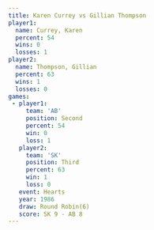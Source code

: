 ```yaml
---
title: Karen Currey vs Gillian Thompson
player1:                 
  name: Currey, Karen    
  percent: 54            
  wins: 0                
  losses: 1              
player2:                 
  name: Thompson, Gillian
  percent: 63            
  wins: 1                
  losses: 0              
games:
 - player1:          
     team: 'AB'      
     position: Second
     percent: 54     
     win: 0          
     loss: 1         
   player2:         
     team: 'SK'     
     position: Third
     percent: 63    
     win: 1         
     loss: 0        
   event: Hearts       
   year: 1986          
   draw: Round Robin(6)
   score: SK 9 - AB 8  
---
```

